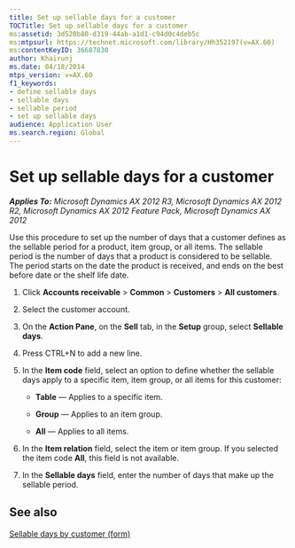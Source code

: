```yaml
---
title: Set up sellable days for a customer
TOCTitle: Set up sellable days for a customer
ms:assetid: 3d520b80-d319-44ab-a1d1-c94d0c4deb5c
ms:mtpsurl: https://technet.microsoft.com/library/Hh352197(v=AX.60)
ms:contentKeyID: 36687830
author: Khairunj
ms.date: 04/18/2014
mtps_version: v=AX.60
f1_keywords:
- define sellable days
- sellable days
- sellable period
- set up sellable days
audience: Application User
ms.search.region: Global
---
```


# Set up sellable days for a customer 


_**Applies To:** Microsoft Dynamics AX 2012 R3, Microsoft Dynamics AX 2012 R2, Microsoft Dynamics AX 2012 Feature Pack, Microsoft Dynamics AX 2012_

Use this procedure to set up the number of days that a customer defines as the sellable period for a product, item group, or all items. The sellable period is the number of days that a product is considered to be sellable. The period starts on the date the product is received, and ends on the best before date or the shelf life date.

1.  Click **Accounts receivable** \> **Common** \> **Customers** \> **All customers**.

2.  Select the customer account.

3.  On the **Action Pane**, on the **Sell** tab, in the **Setup** group, select **Sellable days**.

4.  Press CTRL+N to add a new line.

5.  In the **Item code** field, select an option to define whether the sellable days apply to a specific item, item group, or all items for this customer:
    
      - **Table** — Applies to a specific item.
    
      - **Group** — Applies to an item group.
    
      - **All** — Applies to all items.

6.  In the **Item relation** field, select the item or item group. If you selected the item code **All**, this field is not available.

7.  In the **Sellable days** field, enter the number of days that make up the sellable period.

## See also

[Sellable days by customer (form)](https://technet.microsoft.com/library/hh328638\(v=ax.60\))

  


